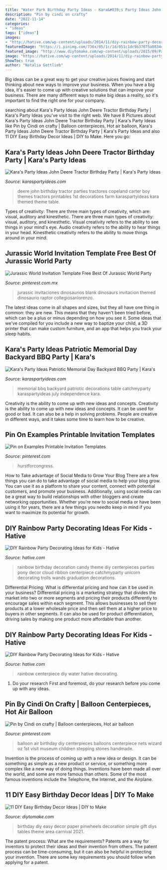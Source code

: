 ```yaml
---
title: "Water Park Birthday Party Ideas - Kara&#039;s Party Ideas John Deere Tractor Birthday Party"
description: "Pin by cindi on crafty"
date: "2022-11-14"
categories:
- "ideas"
tags: ["ideas"]
images:
- "http://hative.com/wp-content/uploads/2014/11/diy-rainbow-party-decorating-ideas/4-candy-decoration.jpg"
featuredImage: "https://i.pinimg.com/736x/05/1c/1d/051c1dc9b37075a0834cceed4d6b35a6.jpg"
featured_image: "http://www.diytomake.com/wp-content/uploads/2015/09/Paper-Pinwheels.jpg"
image: "https://hative.com/wp-content/uploads/2014/11/diy-rainbow-party-decorating-ideas/6-rainbow-water-centerpiece.jpg"
ShowToc: true
author: "Natalia Gottlieb"
---
```



Big ideas can be a great way to get your creative juices flowing and start thinking about new ways to improve your business. When you have a big idea, it's easier to come up with creative solutions that can improve your business. There are many different ways to make big ideas a reality, so it's important to find the right one for your company.

	

		
searching about Kara&#039;s Party Ideas John Deere Tractor Birthday Party | Kara&#039;s Party Ideas you've visit to the right web. We have 8 Pictures about Kara&#039;s Party Ideas John Deere Tractor Birthday Party | Kara&#039;s Party Ideas like Pin by Cindi on crafty | Balloon centerpieces, Hot air balloon, Kara&#039;s Party Ideas John Deere Tractor Birthday Party | Kara&#039;s Party Ideas and also 11 DIY Easy Birthday Decor Ideas | DIY to Make. Here you go:
		
    
## Kara&#039;s Party Ideas John Deere Tractor Birthday Party | Kara&#039;s Party Ideas

<img loading=lazy src="https://1.bp.blogspot.com/-Any33syMRkM/Tl_Ib4NrpGI/AAAAAAAAC-o/woy1VYd48A0/s1600/john_deere_party5.jpg" onerror="this.onerror=null;this.src='https://tse3.mm.bing.net/th?id=OIP.5f24Pa25LN9HcA1vzoUZlwHaKp&amp;pid=15.1';" alt="Kara&#039;s Party Ideas John Deere Tractor Birthday Party | Kara&#039;s Party Ideas">

_Source: karaspartyideas.com_

>deere john birthday tractor parties tractores copeland carter boy themes tractors printables 1st decorations farm karaspartyideas kara themed theme table. 

	

Types of creativity: There are three main types of creativity, which are: visual, auditory and kinesthetic.
There are three main types of creativity: visual, auditory, and kinesthetic. Visual creativity refers to the ability to see things in your mind's eye. Audio creativity refers to the ability to hear things in your head. Kinesthetic creativity refers to the ability to move things around in your mind.

    
## Jurassic World Invitation Template Free Best Of Jurassic World Party

<img loading=lazy src="https://i.pinimg.com/736x/05/1c/1d/051c1dc9b37075a0834cceed4d6b35a6.jpg" onerror="this.onerror=null;this.src='https://tse3.mm.bing.net/th?id=OIP.PVRF_TuKZl1wCesfNGPetwHaNK&amp;pid=15.1';" alt="Jurassic World Invitation Template Free Best Of Jurassic World Party">

_Source: pinterest.com.mx_

>jurassic invitaciones dinosaurios blank dinosaurs invitacion themed dinosaurio raptor collegiosanlorenzo. 

	

The latest ideas come in all shapes and sizes, but they all have one thing in common: they are new. This means that they haven't been tried before, which can be a plus or minus depending on how you see it. Some ideas that we've compiled for you include a new way to baptize your child, a 3D printer that can make custom furniture, and an app that helps you track your sleep habits.

    
## Kara&#039;s Party Ideas Patriotic Memorial Day Backyard BBQ Party | Kara&#039;s

<img loading=lazy src="http://karaspartyideas.com/wp-content/uploads/2016/05/Patriotic-Memorial-Day-Backyard-BBQ-Party-via-Karas-Party-Ideas-KarasPartyIdeas.com23.jpg" onerror="this.onerror=null;this.src='https://tse3.mm.bing.net/th?id=OIP.455hwuJHPMDan6_Ye35vXAHaKY&amp;pid=15.1';" alt="Kara&#039;s Party Ideas Patriotic Memorial Day Backyard BBQ Party | Kara&#039;s">

_Source: karaspartyideas.com_

>memorial bbq backyard patriotic decorations table catchmyparty karaspartyideas july independence kara. 

	

Creativity is the ability to come up with new ideas and concepts.
Creativity is the ability to come up with new ideas and concepts. It can be used for good or bad. It can also be a help in solving problems. People are creative in different ways, and it takes some time to learn how to be creative.

    
## Pin On Examples Printable Invitation Templates

<img loading=lazy src="https://i.pinimg.com/736x/28/03/1f/28031fd482117e386b94dbee583a6469.jpg" onerror="this.onerror=null;this.src='https://tse4.mm.bing.net/th?id=OIP.zChp_W6aGjhr_wnw3D2AcAHaKb&amp;pid=15.1';" alt="Pin on Examples Printable Invitation Templates">

_Source: pinterest.com_

>hurstforcongress. 

	

How to Take advantage of Social Media to Grow Your Blog
There are a few things you can do to take advantage of social media to help your blog grow. You can use it as a platform to share your content, connect with potential customers, and promote your business. Additionally, using social media can be a great way to build relationships with other bloggers and create networking opportunities. Whether you’re new to social media or have been using it for years, there are a few things you needto keep in mind if you want to maximize its potential for growth.

    
## DIY Rainbow Party Decorating Ideas For Kids - Hative

<img loading=lazy src="http://hative.com/wp-content/uploads/2014/11/diy-rainbow-party-decorating-ideas/4-candy-decoration.jpg" onerror="this.onerror=null;this.src='https://tse4.mm.bing.net/th?id=OIP.GfTxgQhCKywEmuWykiSTCAHaLG&amp;pid=15.1';" alt="DIY Rainbow Party Decorating Ideas for Kids - Hative">

_Source: hative.com_

>rainbow birthday decoration candy theme diy centerpieces parties pony decor cloud ribbon centerpiece catchmyparty unicorn decorating trolls wands graduation decorations. 

	

Differential Pricing: What is differential pricing and how can it be used in your business?
Differential pricing is a marketing strategy that divides the market into two or more segments and pricing their products differently to encourage sales within each segment. This allows businesses to sell their products at a lower wholesale price and then sell them at a higher price to buyers in other segments. It can also be used for product differentiation, driving sales by making one product more affordable than another.

    
## DIY Rainbow Party Decorating Ideas For Kids - Hative

<img loading=lazy src="https://hative.com/wp-content/uploads/2014/11/diy-rainbow-party-decorating-ideas/6-rainbow-water-centerpiece.jpg" onerror="this.onerror=null;this.src='https://tse1.mm.bing.net/th?id=OIP.0oIptnDFP3CNc8zUj1RPNAHaI_&amp;pid=15.1';" alt="DIY Rainbow Party Decorating Ideas for Kids - Hative">

_Source: hative.com_

>rainbow centerpiece diy water hative decorating. 

	

1. Do your research First and foremost, do your research before you come up with any ideas.

    
## Pin By Cindi On Crafty | Balloon Centerpieces, Hot Air Balloon

<img loading=lazy src="https://i.pinimg.com/736x/03/a3/22/03a3223634f169e5883cc35b384a988f--balloon-party-balloon-ideas.jpg" onerror="this.onerror=null;this.src='https://tse2.mm.bing.net/th?id=OIP.pgX2As-BiQzYibKgzeFc5AHaJ7&amp;pid=15.1';" alt="Pin by Cindi on crafty | Balloon centerpieces, Hot air balloon">

_Source: pinterest.com_

>balloon air birthday diy centerpieces balloons centerpiece nets wizard oz 1st visit museum children stepping stones handmade. 

	

Invention is the process of coming up with a new idea or design. It can be something as simple as a new product or service, or something more complex like a new way of doing things. Inventions have been made all over the world, and some are more famous than others. Some of the most famous inventions include the Telephone, the Internet, and the Airplane.

    
## 11 DIY Easy Birthday Decor Ideas | DIY To Make

<img loading=lazy src="http://www.diytomake.com/wp-content/uploads/2015/09/Paper-Pinwheels.jpg" onerror="this.onerror=null;this.src='https://tse2.mm.bing.net/th?id=OIP.CQBf9e4IF1bsfxFDGHhjygHaLI&amp;pid=15.1';" alt="11 DIY Easy Birthday Decor Ideas | DIY to Make">

_Source: diytomake.com_

>birthday diy easy decor paper pinwheels decoration simple gift diys tables theme area carnival 2021. 

	

The patent process: What are the requirements?
Patents are a way for inventors to protect their ideas and their invention from others. The patent process can be time-consuming, but it can also be helpful in protecting your invention. There are some key requirements you should follow when applying for a patent.

